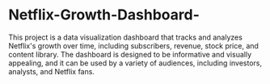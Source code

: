 # Netflix-Growth-Dashboard-
This project is a data visualization dashboard that tracks and analyzes Netflix's growth over time, including subscribers, revenue, stock price, and content library. The dashboard is designed to be informative and visually appealing, and it can be used by a variety of audiences, including investors, analysts, and Netflix fans.
